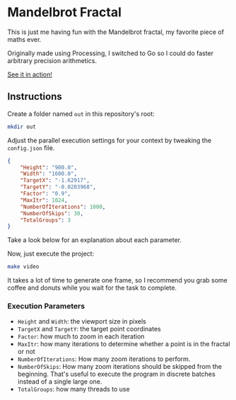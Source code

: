 # Mandelbrot Fractal

This is just me having fun with the Mandelbrot fractal, my favorite piece
of maths ever.

Originally made using Processing, I switched to Go so I could do faster arbitrary
precision arithmetics.

[See it in action!](https://vimeo.com/514280627)

## Instructions

Create a folder named `out` in this repository's root:

``` sh
mkdir out
```

Adjust the parallel execution settings for
your context by tweaking the `config.json` file.

``` json
{
    "Height": "900.0",
    "Width": "1600.0",
    "TargetX": "-1.62917",
    "TargetY": "-0.0203968",
    "Factor": "0.9",
    "MaxItr": 1024,
    "NumberOfIterations": 1000,
    "NumberOfSkips": 30,
    "TotalGroups": 3
}
```

Take a look below for an explanation about each parameter.

Now, just execute the project:

``` sh
make video
```

It takes a lot of time to generate one frame, so I recommend you grab some
coffee and donuts while you wait for the task to complete.

### Execution Parameters

- `Height` and `Width`: the viewport size in pixels
- `TargetX` and `TargetY`: the target point coordinates
- `Factor`: how much to zoom in each iteration
- `MaxItr`: how many iterations to determine whether a point is in the fractal
  or not
- `NumberOfIterations`: How many zoom iterations to perform.
- `NumberOfSkips`: How many zoom iterations should be skipped from the beginning.
  That's useful to execute the program in discrete batches instead of a single
  large one.
- `TotalGroups`: how many threads to use
